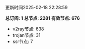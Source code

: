 更新时间2025-02-18 22:28:59

**总订阅: 1**
**总节点: 2281**
**有效节点: 676**
- v2ray节点: 638
- trojan节点: 31
- ssr节点: 7
